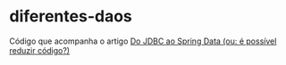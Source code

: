 # diferentes-daos
Código que acompanha o artigo [Do JDBC ao Spring Data (ou: é possível reduzir código?)](https://dev.to/rodrigovp/do-jdbc-ao-spring-data-ou-e-possivel-reduzir-codigo-361f)
